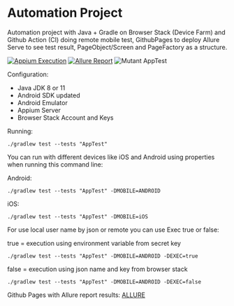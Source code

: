# Automation Project

Automation project with Java + Gradle on Browser Stack (Device Farm) and Github Action (CI) doing remote mobile test, GithubPages to deploy Allure Serve to see test result, PageObject/Screen and PageFactory as a structure. 

[![Appium Execution](https://github.com/tassioplima/cocus/workflows/CI/badge.svg)](https://github.com/tassioplima/cocus/actions)
[![Allure Report](https://img.shields.io/badge/Allure%20Report-deployed-yellowgreen)](https://tassioplima.github.io/automation-ci/)
![Mutant AppTest](https://img.shields.io/endpoint?style=flat&url=https%3A%2F%2Fbadge-api.stryker-mutator.io%2Fgithub.com%2Ftassioplima%2Fautomation-ci%2Fmain)

Configuration: 

- Java JDK 8 or 11
- Android SDK updated
- Android Emulator
- Appium Server
- Browser Stack Account and Keys

Running:

```
./gradlew test --tests "AppTest"
```


You can run with different devices like iOS and Android using properties when running this command line:

Android: 

```
./gradlew test --tests "AppTest" -DMOBILE=ANDROID
```

iOS: 

```
./gradlew test --tests "AppTest" -DMOBILE=iOS
```
For use local user name by json or remote you can use Exec true or false:

true = execution using environment variable from secret key

```
./gradlew test --tests "AppTest" -DMOBILE=ANDROID -DEXEC=true
```

false = execution using json name and key from browser stack

```
./gradlew test --tests "AppTest" -DMOBILE=ANDROID -DEXEC=false
```

Github Pages with Allure report results: [ALLURE](https://tassioplima.github.io/automation-ci/)
